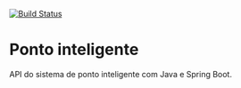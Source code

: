 [![Build Status](https://travis-ci.org/dmdcode/ponto-inteligente-api.svg?branch=master)](https://travis-ci.org/dmdcode/ponto-inteligente-api)

# Ponto inteligente
API do sistema de ponto inteligente com Java e Spring Boot.
